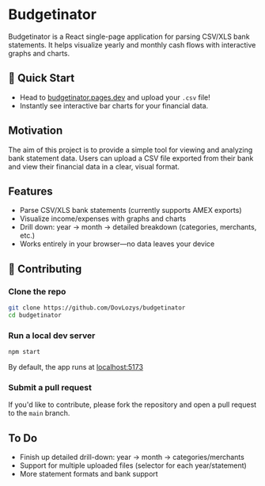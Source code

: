# Budgetinator

Budgetinator is a React single-page application for parsing CSV/XLS bank 
statements. It helps visualize yearly and monthly cash flows with interactive 
graphs and charts.

## 🚀 Quick Start

- Head to [budgetinator.pages.dev](https://budgetinator.pages.dev/) and upload 
  your `.csv` file!
- Instantly see interactive bar charts for your financial data.

## Motivation

The aim of this project is to provide a simple tool for viewing and analyzing 
bank statement data. Users can upload a CSV file exported from their bank and 
view their financial data in a clear, visual format.

## Features

- Parse CSV/XLS bank statements (currently supports AMEX exports)
- Visualize income/expenses with graphs and charts
- Drill down: year → month → detailed breakdown (categories, merchants, etc.)
- Works entirely in your browser—no data leaves your device

## 🤝 Contributing

### Clone the repo

```bash
git clone https://github.com/DovLozys/budgetinator
cd budgetinator
```

### Run a local dev server

```bash
npm start
```
By default, the app runs at [localhost:5173](http://localhost:5173)

### Submit a pull request

If you'd like to contribute, please fork the repository and open a pull request 
to the `main` branch.

## To Do

- Finish up detailed drill-down: year → month → categories/merchants
- Support for multiple uploaded files (selector for each year/statement)
- More statement formats and bank support
